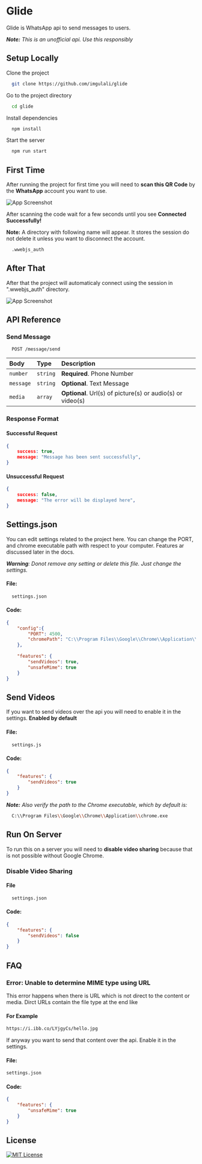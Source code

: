 
# Glide

Glide is WhatsApp api to send messages to users.

***Note:** This is an unofficial api. Use this responsibly*


## Setup Locally

Clone the project

```bash
  git clone https://github.com/imgulali/glide
```

Go to the project directory

```bash
  cd glide
```

Install dependencies

```bash
  npm install
```

Start the server

```bash
  npm run start
```


## First Time

After running the project for first time you will need to **scan this QR Code** by the **WhatsApp** account you want to use.

![App Screenshot](https://i.ibb.co/jJTxXYy/first.png)

After scanning the code wait for a few seconds until you see **Connected Successfully!**

**Note:** A directory with following name will appear. It stores the session do not delete it unless you want to disconnect the account.
```bash
  .wwebjs_auth
```

## After That

After that the project will automaticaly connect using the session in ".wwebjs_auth" directory.

![App Screenshot](https://i.ibb.co/R36WvgQ/after.png)

## API Reference

### Send Message

```http
  POST /message/send
```

| Body | Type     | Description                |
| :-------- | :------- | :------------------------- |
| `number` | `string` | **Required**. Phone Number |
| `message` | `string` | **Optional**. Text Message  |
| `media` | `array` | **Optional**. Url(s) of picture(s) or audio(s) or video(s)  |


### Response Format

#### Successful Request
```json
{
    success: true,
    message: "Message has been sent successfully",
}
```

#### Unsuccessful Request
```json
{
    success: false,
    message: "The error will be displayed here",
}
```

## Settings.json
You can edit settings related to the project here. You can change the PORT, and chrome executable path with respect to your computer. Features ar discussed later in the docs.

***Warning**: Donot remove any setting or delete this file. Just change the settings.*


#### File:
```bash
  settings.json
```


#### Code:
```json
{
    "config":{
        "PORT": 4500,
        "chromePath": "C:\\Program Files\\Google\\Chrome\\Application\\chrome.exe"
    },
    
    "features": {
        "sendVideos": true,
        "unsafeMime": true
    }
}
```


## Send Videos
If you want to send videos over the api you will need to enable it in the settings. **Enabled by default**


#### File:
```bash
  settings.js
```


#### Code:
```json
{
    "features": {
        "sendVideos": true
    }
}
```


***Note:** Also verify the path to the Chrome executable, which by default is:*

```bash
  C:\\Program Files\\Google\\Chrome\\Application\\chrome.exe
```
## Run On Server
To run this on a server you will need to **disable video sharing** because that is not possible without Google Chrome.

### Disable Video Sharing

#### File
```bash
  settings.json
```

#### Code:
```json
{
    "features": {
        "sendVideos": false
    }
}
```
## FAQ

### Error: Unable to determine MIME type using URL

This error happens when there is URL which is not direct to the content or media. Dirct URLs contain the file type at the end like

#### For Example
```bash
https://i.ibb.co/LYjgyCs/hello.jpg
```

If anyway you want to send that content over the api. Enable it in the settings.

#### File:
```bash
settings.json
```


#### Code:
```json
{
    "features": {
        "unsafeMime": true
    }
}
```
## License

[![MIT License](https://img.shields.io/badge/License-MIT-green.svg)](https://choosealicense.com/licenses/mit/)


